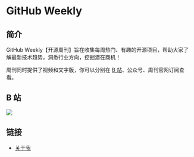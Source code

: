 GitHub Weekly
===

## 简介

GitHub Weekly【开源周刊】旨在收集每周热门、有趣的开源项目，帮助大家了解最新技术趋势，洞悉行业方向，挖掘潜在商机！

周刊同时提供了视频和文字版，你可以分别在 [B 站](https://www.bilibili.com/video/BV1nMkqYHEZR?spm_id_from=333.788.videopod.sections&vd_source=bbcc199daec111e6d012d8b4944d19b6)、公众号、周刊官网订阅查看。

## B 站

[![](https://i0.hdslb.com/bfs/archive/635b0dc0536231c5b8c4116f074dcede4c555412.jpg)](https://www.bilibili.com/video/BV1nMkqYHEZR/?spm_id_from=333.788.videopod.sections&vd_source=bbcc199daec111e6d012d8b4944d19b6)

## 链接
- [关于我](https://siage.netlify.app/)

